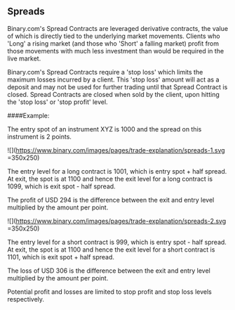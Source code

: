 ## Spreads

Binary.com's Spread Contracts are leveraged derivative contracts, the value of which is directly tied to the underlying market movements. Clients who 'Long' a rising market (and those who 'Short' a falling market) profit from those movements with much less investment than would be required in the live market.

Binary.com's Spread Contracts require a 'stop loss' which limits the maximum losses incurred by a client. This 'stop loss' amount will act as a deposit and may not be used for further trading until that Spread Contract is closed. Spread Contracts are closed when sold by the client, upon hitting the 'stop loss' or 'stop profit' level.

####Example:

The entry spot of an instrument XYZ is 1000 and the spread on this instrument is 2 points.

![](https://www.binary.com/images/pages/trade-explanation/spreads-1.svg =350x250)

The entry level for a long contract is 1001, which is entry spot + half spread. At exit, the spot is at 1100 and hence the exit level for a long contract is 1099, which is exit spot - half spread.

The profit of USD 294 is the difference between the exit and entry level multiplied by the amount per point.

![](https://www.binary.com/images/pages/trade-explanation/spreads-2.svg =350x250)

The entry level for a short contract is 999, which is entry spot - half spread. At exit, the spot is at 1100 and hence the exit level for a short contract is 1101, which is exit spot + half spread.

The loss of USD 306 is the difference between the exit and entry level multiplied by the amount per point.

Potential profit and losses are limited to stop profit and stop loss levels respectively.
